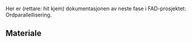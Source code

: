 



Her er (rettare: hit kjem) dokumentasjonen av neste fase i FAD-prosjektet: Ordparallellisering.


##  Materiale


